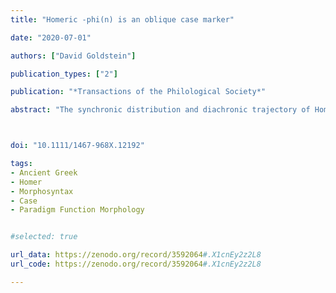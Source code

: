 ```yaml
---
title: "Homeric -phi(n) is an oblique case marker"

date: "2020-07-01"

authors: ["David Goldstein"]

publication_types: ["2"]

publication: "*Transactions of the Philological Society*"

abstract: "The synchronic distribution and diachronic trajectory of Homeric -_phi(n)_ have been the source of long-standing debate, with the result that scholarly opinion has yet to settle on a consensus regarding the morphosyntax of forms realized by this marker. Some maintain that forms in -_phi(n)_ are adverbs, while others contend that they are nouns. Evidence from agreement and prepositional phrases shows that the latter analysis is correct. Homeric -_phi(n)_ is therefore a case exponent. More specifically, it is an oblique case marker that realizes genitive or dative case in the singular, dual, or plural across all three grammatical genders. Since other case markers exist in the language for realizing genitive and dative case, forms in -φι(ν) are an example of morphological overabundance, that is, the realization of a paradigm cell by more than one word form. This synchronic analysis has diachronic consequences, in as much as it now becomes clearer that -_phi(n)_ continues the instrumental plural case marker */-b<sup>ɦ</sup>is/ and not the adverbial suffix */-b<sup>ɦ</sup>i/."



doi: "10.1111/1467-968X.12192"

tags:
- Ancient Greek
- Homer
- Morphosyntax
- Case
- Paradigm Function Morphology


#selected: true

url_data: https://zenodo.org/record/3592064#.X1cnEy2z2L8
url_code: https://zenodo.org/record/3592064#.X1cnEy2z2L8

---
```

